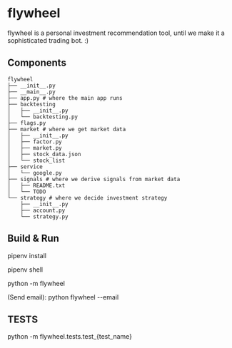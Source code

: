 # flywheel

flywheel is a personal investment recommendation tool, until we make it a sophisticated trading bot. :)

## Components

```text
flywheel
├── __init__.py
├── __main__.py
├── app.py # where the main app runs
├── backtesting
│   ├── __init__.py
│   └── backtesting.py
├── flags.py
├── market # where we get market data
│   ├── __init__.py
│   ├── factor.py
│   ├── market.py
│   ├── stock_data.json
│   └── stock_list
├── service
│   └── google.py
├── signals # where we derive signals from market data
│   ├── README.txt
│   └── TODO
└── strategy # where we decide investment strategy
    ├── __init__.py
    ├── account.py
    └── strategy.py
```

## Build & Run

pipenv install

pipenv shell

python -m flywheel

(Send email): python flywheel --email

## TESTS

python -m flywheel.tests.test_{test_name}
